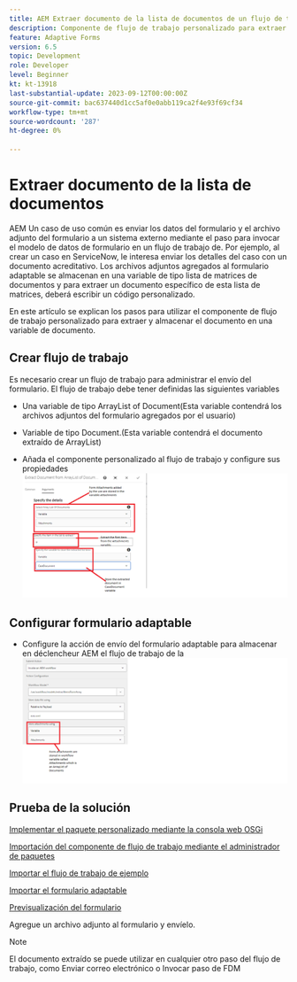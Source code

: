```yaml
---
title: AEM Extraer documento de la lista de documentos de un flujo de trabajo de
description: Componente de flujo de trabajo personalizado para extraer un documento específico de una lista de documentos
feature: Adaptive Forms
version: 6.5
topic: Development
role: Developer
level: Beginner
kt: kt-13918
last-substantial-update: 2023-09-12T00:00:00Z
source-git-commit: bac637440d1cc5af0e0abb119ca2f4e93f69cf34
workflow-type: tm+mt
source-wordcount: '287'
ht-degree: 0%

---
```


# Extraer documento de la lista de documentos

AEM Un caso de uso común es enviar los datos del formulario y el archivo adjunto del formulario a un sistema externo mediante el paso para invocar el modelo de datos de formulario en un flujo de trabajo de. Por ejemplo, al crear un caso en ServiceNow, le interesa enviar los detalles del caso con un documento acreditativo. Los archivos adjuntos agregados al formulario adaptable se almacenan en una variable de tipo lista de matrices de documentos y para extraer un documento específico de esta lista de matrices, deberá escribir un código personalizado.

En este artículo se explican los pasos para utilizar el componente de flujo de trabajo personalizado para extraer y almacenar el documento en una variable de documento.

## Crear flujo de trabajo

Es necesario crear un flujo de trabajo para administrar el envío del formulario. El flujo de trabajo debe tener definidas las siguientes variables

* Una variable de tipo ArrayList of Document(Esta variable contendrá los archivos adjuntos del formulario agregados por el usuario)
* Variable de tipo Document.(Esta variable contendrá el documento extraído de ArrayList)

* Añada el componente personalizado al flujo de trabajo y configure sus propiedades
  ![extract-item-workflow](assets/extract-document-array-list.png)

## Configurar formulario adaptable

* Configure la acción de envío del formulario adaptable para almacenar en déclencheur AEM el flujo de trabajo de la
  ![submit-action](assets/store-attachments.png)

## Prueba de la solución

[Implementar el paquete personalizado mediante la consola web OSGi](assets/ExtractItemsFromArray.core-1.0.0-SNAPSHOT.jar)

[Importación del componente de flujo de trabajo mediante el administrador de paquetes](assets/Extract-item-from-documents-list.zip)

[Importar el flujo de trabajo de ejemplo](assets/extract-item-sample-workflow.zip)

[Importar el formulario adaptable](assets/test-attachment-extractions-adaptive-form.zip)

[Previsualización del formulario](http://localhost:4502/content/dam/formsanddocuments/testattachmentsextractions/jcr:content?wcmmode=disabled)

Agregue un archivo adjunto al formulario y envíelo.

>[!NOTE]
>
>El documento extraído se puede utilizar en cualquier otro paso del flujo de trabajo, como Enviar correo electrónico o Invocar paso de FDM




